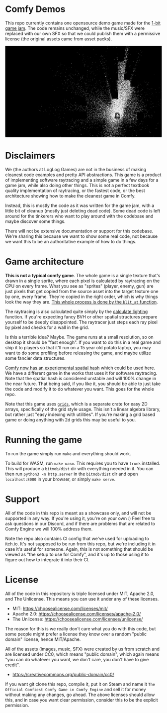 # Comfy Demos

This repo currently contains one opensource demo game made for the [1-bit game
jam](https://logloggames.itch.io/bitmob-1-bit-jam). The code remains unchanged,
while the music/SFX were replaced with our own SFX so that we could publish
them with a permissive license (the original assets came from asset packs).

![BITMOB Screenshot](bitmob/screenshot.png)

# Disclaimers

We (the authors at LogLog Games) are not in the business of making cleanest
code examples and pretty API abstractions. This game is a product of
implementing software raytracing and a simple game in a few days for a game
jam, while also doing other things. This is not a perfect textbook quality
implementation of raytracing, or the fastest code, or the best architecture
showing how to make the cleanest game in Comfy.

Instead, this is mostly the code as it was written for the game jam, with a
little bit of cleanup (mostly just deleting dead code). Some dead code is left
around for the tinkerers who want to play around with the codebase and maybe
discover some things.

There will not be extensive documentation or support for this codebase. We're
sharing this because we want to show some real code, not because we want this
to be an authoritative example of how to do things.

# Game architecture

**This is not a typical comfy game**. The whole game is a single texture that's
drawn in a single sprite, where each pixel is calculated by raytracing on the
CPU on every frame. What you see as "sprites" (player, enemy, gun) are just
pixels that get copied from the source asset into the target texture one by
one, every frame. They're copied in the right order, which is why things look
the way they are. [This whole process is done by the `blit_at`
function](https://github.com/darthdeus/comfy-demos/blob/master/bitmob/src/utils.rs#L6-L52).

The raytracing is also calculated quite simply by the [calculate
lighting](https://github.com/darthdeus/comfy-demos/blob/master/bitmob/src/lighting.rs#L3-L130)
function. If you're expecting fancy BVH or other spatial structures prepare
yourself to be deeply disappointed. The raytracer just steps each ray pixel by
pixel and checks for a wall in the grid.

Is this a terrible idea? Maybe. The game runs at a small resolution, so on
desktop it should be "fast enough". If you want to do this in a real game and
ship it to players so that it'll run on a 15 year old potato laptop, you may
want to do some profiling before releasing the game, and maybe utilize some
fancier data structures.

[Comfy now has an experiemental spatial
hash](https://github.com/darthdeus/comfy/blob/master/comfy-core/src/spatial_hash.rs)
which could be used here. We have a different game in the works that uses it
for software raytracing. Note that the spatial hash is considered unstable and
will 100% change in the near future. That being said, if you like it, you
should be able to just take the code and modify it to do whatever you want.
This goes for the whole repo.

Note that this game uses [`grids`](https://github.com/darthdeus/grids), which
is a separate crate for easy 2D arrays, specifically of the grid style usage.
This isn't a linear algebra library, but rather just "easy indexing with
utilities". If you're making a grid based game or doing anything with 2d grids
this may be useful to you.

# Running the game

To run the game simply run `make` and everything should work.

To build for WASM, run `make wasm`. This requires you to have `trunk`
installed. This will produce a `bitmob/dist` dir with everything needed in it.
You can then run `python3 -m http.server` in the `bitmob/dist` dir and open
`localhost:8000` in your browser, or simply `make serve`.

# Support

All of the code in this repo is meant as a showcase only, and will not be
supported in any way. If you're using it, you're on your own :) Feel free to
ask questions in our Discord, and if there are problems that are related to
Comfy Engine we will 100% address them.

Note the repo also contains CI config that we've used for uploading to
itch.io. It's not supposed to be run from this repo, but we're including
it in case it's useful for someone. Again, this is not something that
should be viewed as "the setup to use for Comfy", and it's up to those
using it to figure out how to integrate it into their CI.

# License

All of the code in this repository is triple licensed under MIT, Apache 2.0,
and The Unlicense. This means you can use it under any of these licenses.

- MIT: https://choosealicense.com/licenses/mit/
- Apache 2.0: https://choosealicense.com/licenses/apache-2.0/
- The Unlicense: https://choosealicense.com/licenses/unlicense/

The reason for this is we really don't care what you do with this code, but
some people might prefer a license they know over a random "public domain"
license, hence MIT/Apache.

All of the assets (images, music, SFX) were created by us from scratch and are
licensed under CC0, which means "public domain", which again means "you can do
whatever you want, we don't care, you don't have to give credit".

- https://creativecommons.org/public-domain/cc0/

If you want git clone this repo, compile it, put it on Steam and name it `The
Official Comfiest Comfy Game in Comfy Engine` and sell it for money without
making any changes, go ahead. The above licenses should allow this, and in case
you want clear permission, consider this to be the explicit permission.
